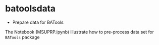 # batoolsdata
* Prepare data for BATools

The Notebook (MSUPRP.ipynb) illustrate how to pre-process data set for `BATools` package

